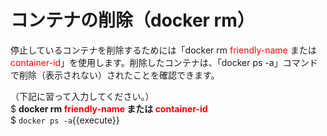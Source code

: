 # コンテナの削除（docker rm）
停止しているコンテナを削除するためには「docker rm <span style="color: red; ">friendly-name</span> または <span style="color: red; ">container-id</span>」を使用します。削除したコンテナは、「docker ps -a」コマンドで削除（表示されない）されたことを確認できます。

（下記に習って入力してください。）  
$ **docker rm <span style="color: red; ">friendly-name</span> または <span style="color: red; ">container-id</span>**  
$ `docker ps -a`{{execute}}
